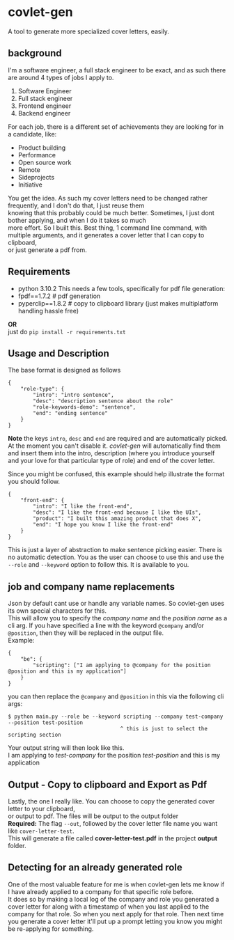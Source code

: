 # covlet-gen

A tool to generate more specialized cover letters, easily.

## background

I'm a software engineer, a full stack engineer to be exact, and as such there are around 4 types of jobs I apply to.

1. Software Engineer
2. Full stack engineer
3. Frontend engineer
4. Backend engineer

For each job, there is a different set of achievements they are looking for in a candidate, like:

- Product building
- Performance
- Open source work
- Remote
- Sideprojects
- Initiative

You get the idea. As such my cover letters need to be changed rather frequently, and I don't do that, I just reuse them  
knowing that this probably could be much better. Sometimes, I just dont bother applying, and when I do it takes so much  
more effort. So I built this.
Best thing, 1 command line command, with multiple arguments, and it generates a cover letter that I can copy to clipboard,  
or just generate a pdf from.

## Requirements

- python 3.10.2
  This needs a few tools, specifically for pdf file generation:
- fpdf==1.7.2 # pdf generation
- pyperclip==1.8.2 # copy to clipboard library (just makes multiplatform handling hassle free)

**OR**  
just do `pip install -r requirements.txt`

## Usage and Description

The base format is designed as follows

```
{
    "role-type": {
        "intro": "intro sentence",
        "desc": "description sentence about the role"
        "role-keywords-demo": "sentence",
        "end": "ending sentence"
    }
}
```

**Note** the keys `intro`, `desc` and `end` are required and are automatically picked.
At the moment you can't disable it.
_covlet-gen_ will automatically find them and insert them into the intro, description (where you introduce yourself  
and your love for that particular type of role) and end of the cover letter.

Since you might be confused, this example should help illustrate the format you should follow.

```
{
    "front-end": {
        "intro": "I like the front-end",
        "desc": "I like the front-end because I like the UIs",
        "product": "I built this amazing product that does X",
        "end": "I hope you know I like the front-end"
    }
}
```

This is just a layer of abstraction to make sentence picking easier. There is no automatic detection.
You as the user can choose to use this and use the `--role` and `--keyword` option to follow this. It is available to you.

## job and company name replacements

Json by default cant use or handle any variable names. So covlet-gen uses its own special characters for this.  
This will allow you to specify the _company name_ and the _position name_ as a cli arg. If you have specified a line with the keyword `@company` and/or `@position`, then they will be replaced in the output file.  
Example:

```
{
    "be": {
        "scripting": ["I am applying to @company for the position @position and this is my application"]
    }
}
```

you can then replace the `@company` and `@position` in this via the following cli args:

```
$ python main.py --role be --keyword scripting --company test-company --position test-position
                                    ^ this is just to select the scripting section
```

Your output string will then look like this.  
I am applying to _test-company_ for the position _test-position_ and this is my application

## Output - Copy to clipboard and Export as Pdf

Lastly, the one I really like. You can choose to copy the generated cover letter to your clipboard,  
or output to pdf. The files will be output to the output folder  
**Required:** The flag `--out`, followed by the cover letter file name you want like `cover-letter-test`.  
This will generate a file called **cover-letter-test.pdf** in the project **output** folder.

## Detecting for an already generated role

One of the most valuable feature for me is when covlet-gen lets me know if I have already applied to a company for that specific role before.  
It does so by making a local log of the company and role you generated a cover letter for along with a timestamp of when you
last applied to the company for that role. So when you next apply for that role. Then next time you generate a cover letter it'll put up a prompt letting you know you might be re-applying for something.
